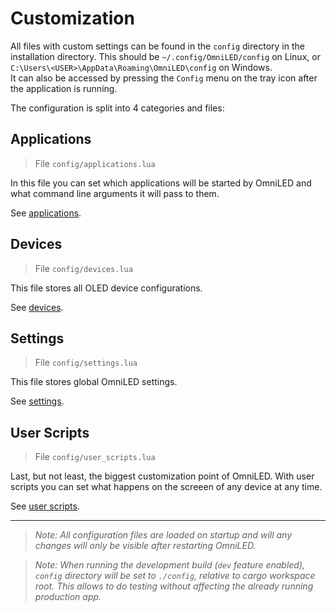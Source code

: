 # Customization

All files with custom settings can be found in the `config` directory in the installation directory. This should be
`~/.config/OmniLED/config` on Linux, or `C:\Users\<USER>\AppData\Roaming\OmniLED\config` on Windows.  
It can also be accessed by pressing the `Config` menu on the tray icon after the application is running.

The configuration is split into 4 categories and files:

## Applications

> File `config/applications.lua`

In this file you can set which applications will be started by OmniLED and what command line arguments it will pass to them.

See [applications](applications.md).

## Devices

> File `config/devices.lua`

This file stores all OLED device configurations.

See [devices](devices.md).

## Settings

> File `config/settings.lua`

This file stores global OmniLED settings.

See [settings](settings.md).

## User Scripts

> File `config/user_scripts.lua`

Last, but not least, the biggest customization point of OmniLED. With user scripts you can set what happens on the screeen of any device at any time.

See [user scripts](user_scripts.md).

---

> _Note: All configuration files are loaded on startup and will any changes will only be visible after restarting OmniLED._

> _Note: When running the development build (`dev` feature enabled), `config` directory will be set to `./config`, relative to cargo workspace root. This allows to do testing without affecting the already running production app._